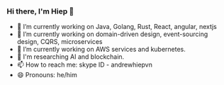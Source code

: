 ### Hi there, I'm Hiep 👋

<!--
**andrewvo148/andrewvo148** is a ✨ _special_ ✨ repository because its `README.md` (this file) appears on your GitHub profile.

Here are some ideas to get you started:

- 🔭 I’m currently working on ...
- 🌱 I’m currently learning ...
- 👯 I’m looking to collaborate on ...
- 🤔 I’m looking for help with ...
- 💬 Ask me about ...
- 📫 How to reach me: ...
- 😄 Pronouns: ...
- ⚡ Fun fact: ...
-->
- 🔭 I’m currently working on Java, Golang, Rust, React, angular, nextjs
- 🔭 I’m currently working on domain-driven design, event-sourcing design, CQRS, microservices
- 🌱 I’m currently working on AWS services and kubernetes. 
- 🔭 I'm researching AI and blockchain.
- 📫 How to reach me: skype ID - andrewhiepvn
- 😄 Pronouns: he/him
